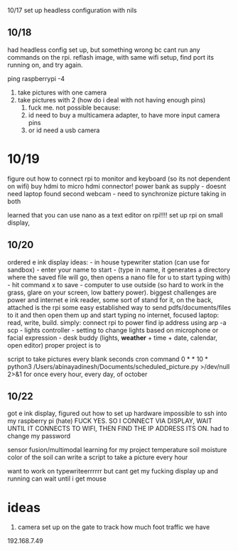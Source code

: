 10/17
set up headless configuration with nils

## 10/18
had headless config set up, but something wrong bc cant run any commands on the rpi. reflash image, with same wifi setup, find port its running on, and try again. 

ping raspberrypi -4
1. take pictures with one camera
2. take pictures with 2 (how do i deal with not having enough pins)
	1. fuck me. not possible because:
	2. id need to buy a multicamera adapter, to have more input camera pins
	3. or id need a usb camera

# 10/19
figure out how to connect rpi to monitor and keyboard (so its not dependent on wifi)
	buy hdmi to micro hdmi connector!
power bank as supply - doesnt need laptop
found second webcam - need to synchronize picture taking in both

learned that you can use nano as a text editor on rpi!!!! 
set up rpi on small display, 

## 10/20
ordered e ink display
ideas:
	- in house typewriter station (can use for sandbox)
		- enter your name to start
			- (type in name, it generates a directory where the saved file will go, then opens a nano file for u to start typing with)
			- hit command x to save 
	- computer to use outside (so hard to work in the grass, glare on your screen, low battery power). biggest challenges are power and internet
		e ink reader, some sort of stand for it, on the back, attached is the rpi
		some easy established way to send pdfs/documents/files to it and then open them up and start typing
			no internet, focused laptop:
				read, write, build.
		simply:
			connect rpi to power
			find ip address using arp -a
			scp
	- lights controller
		- setting to change lights based on microphone or facial expression
	- desk buddy (lights, **weather** + time + date, calendar, open editor)
proper project is to 


script to take pictures every blank seconds
cron command
0 * * 10 * python3 /Users/abinayadinesh/Documents/scheduled_picture.py >/dev/null 2>&1
for once every hour, every day, of october


## 10/22
got e ink display, figured out how to set up hardware
impossible to ssh into my raspberry pi (hate)
FUCK YES. SO I CONNECT VIA DISPLAY, WAIT UNTIL IT CONNECTS TO WIFI, THEN FIND THE IP ADDRESS ITS ON. 
had to change my password



sensor fusion/multimodal learning for my project
	temperature
	soil moisture
	color of the soil 
		can write a script to take a picture every hour

want to work on typewriteerrrrrr but cant get my fucking display up and running
can wait until i get mouse






# ideas
1. camera set up on the gate to track how much foot traffic we have 

192.168.7.49